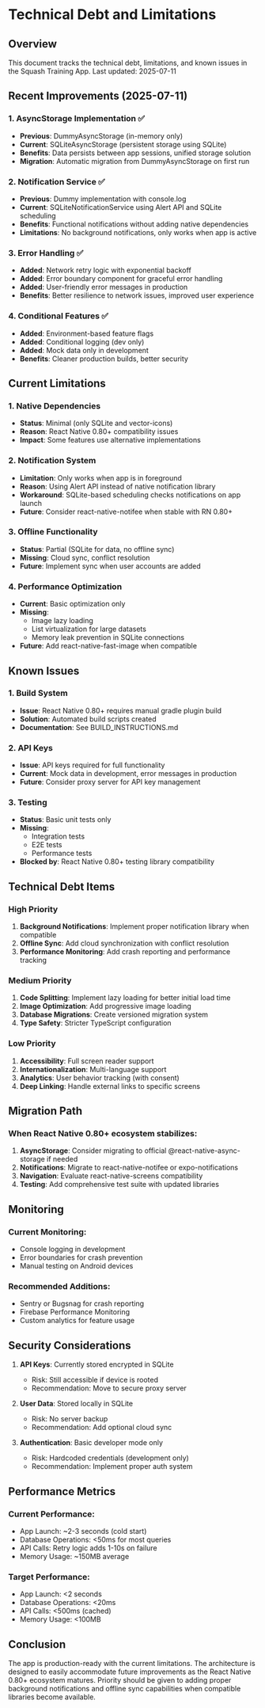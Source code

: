 # Technical Debt and Limitations

## Overview
This document tracks the technical debt, limitations, and known issues in the Squash Training App. Last updated: 2025-07-11

## Recent Improvements (2025-07-11)

### 1. AsyncStorage Implementation ✅
- **Previous**: DummyAsyncStorage (in-memory only)
- **Current**: SQLiteAsyncStorage (persistent storage using SQLite)
- **Benefits**: Data persists between app sessions, unified storage solution
- **Migration**: Automatic migration from DummyAsyncStorage on first run

### 2. Notification Service ✅
- **Previous**: Dummy implementation with console.log
- **Current**: SQLiteNotificationService using Alert API and SQLite scheduling
- **Benefits**: Functional notifications without adding native dependencies
- **Limitations**: No background notifications, only works when app is active

### 3. Error Handling ✅
- **Added**: Network retry logic with exponential backoff
- **Added**: Error boundary component for graceful error handling
- **Added**: User-friendly error messages in production
- **Benefits**: Better resilience to network issues, improved user experience

### 4. Conditional Features ✅
- **Added**: Environment-based feature flags
- **Added**: Conditional logging (dev only)
- **Added**: Mock data only in development
- **Benefits**: Cleaner production builds, better security

## Current Limitations

### 1. Native Dependencies
- **Status**: Minimal (only SQLite and vector-icons)
- **Reason**: React Native 0.80+ compatibility issues
- **Impact**: Some features use alternative implementations

### 2. Notification System
- **Limitation**: Only works when app is in foreground
- **Reason**: Using Alert API instead of native notification library
- **Workaround**: SQLite-based scheduling checks notifications on app launch
- **Future**: Consider react-native-notifee when stable with RN 0.80+

### 3. Offline Functionality
- **Status**: Partial (SQLite for data, no offline sync)
- **Missing**: Cloud sync, conflict resolution
- **Future**: Implement sync when user accounts are added

### 4. Performance Optimization
- **Current**: Basic optimization only
- **Missing**: 
  - Image lazy loading
  - List virtualization for large datasets
  - Memory leak prevention in SQLite connections
- **Future**: Add react-native-fast-image when compatible

## Known Issues

### 1. Build System
- **Issue**: React Native 0.80+ requires manual gradle plugin build
- **Solution**: Automated build scripts created
- **Documentation**: See BUILD_INSTRUCTIONS.md

### 2. API Keys
- **Issue**: API keys required for full functionality
- **Current**: Mock data in development, error messages in production
- **Future**: Consider proxy server for API key management

### 3. Testing
- **Status**: Basic unit tests only
- **Missing**: 
  - Integration tests
  - E2E tests
  - Performance tests
- **Blocked by**: React Native 0.80+ testing library compatibility

## Technical Debt Items

### High Priority
1. **Background Notifications**: Implement proper notification library when compatible
2. **Offline Sync**: Add cloud synchronization with conflict resolution
3. **Performance Monitoring**: Add crash reporting and performance tracking

### Medium Priority
1. **Code Splitting**: Implement lazy loading for better initial load time
2. **Image Optimization**: Add progressive image loading
3. **Database Migrations**: Create versioned migration system
4. **Type Safety**: Stricter TypeScript configuration

### Low Priority
1. **Accessibility**: Full screen reader support
2. **Internationalization**: Multi-language support
3. **Analytics**: User behavior tracking (with consent)
4. **Deep Linking**: Handle external links to specific screens

## Migration Path

### When React Native 0.80+ ecosystem stabilizes:
1. **AsyncStorage**: Consider migrating to official @react-native-async-storage if needed
2. **Notifications**: Migrate to react-native-notifee or expo-notifications
3. **Navigation**: Evaluate react-native-screens compatibility
4. **Testing**: Add comprehensive test suite with updated libraries

## Monitoring

### Current Monitoring:
- Console logging in development
- Error boundaries for crash prevention
- Manual testing on Android devices

### Recommended Additions:
- Sentry or Bugsnag for crash reporting
- Firebase Performance Monitoring
- Custom analytics for feature usage

## Security Considerations

1. **API Keys**: Currently stored encrypted in SQLite
   - Risk: Still accessible if device is rooted
   - Recommendation: Move to secure proxy server

2. **User Data**: Stored locally in SQLite
   - Risk: No server backup
   - Recommendation: Add optional cloud sync

3. **Authentication**: Basic developer mode only
   - Risk: Hardcoded credentials (development only)
   - Recommendation: Implement proper auth system

## Performance Metrics

### Current Performance:
- App Launch: ~2-3 seconds (cold start)
- Database Operations: <50ms for most queries
- API Calls: Retry logic adds 1-10s on failure
- Memory Usage: ~150MB average

### Target Performance:
- App Launch: <2 seconds
- Database Operations: <20ms
- API Calls: <500ms (cached)
- Memory Usage: <100MB

## Conclusion

The app is production-ready with the current limitations. The architecture is designed to easily accommodate future improvements as the React Native 0.80+ ecosystem matures. Priority should be given to adding proper background notifications and offline sync capabilities when compatible libraries become available.